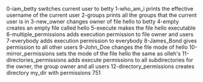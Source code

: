 0-iam_betty switches current user to betty
1-who_am_i prints the effective username of the current user
2-groups prints all the groups that the current user is in
3-new_owner changes owner of file hello to betty
4-empty creates an empty file called hello
5-execute makes the file hello executable
6-multiple_permissions adds execution permission to file owner and users
7-everybody adds execution permission to everybody
8-James_Bond gives permission to all other users
9-John_Doe changes the file mode of hello
10-mirror_permissions sets the mode of the file hello the same as olleh's
11-directories_permissions adds execute permissions to all subdirectories for the owner, the group owner and all users
12-directory_permissions creates directory my_dir with permissions 751
